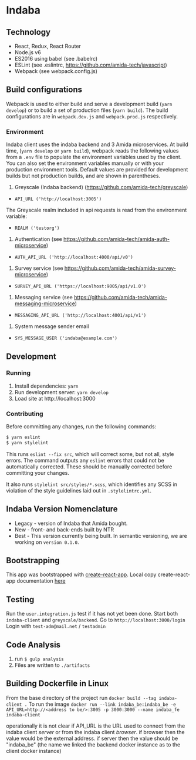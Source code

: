 # Indaba

## Technology
- React, Redux, React Router
- Node.js v6
- ES2016 using babel (see .babelrc)
- ESLint (see .eslintrc, https://github.com/amida-tech/javascript)
- Webpack (see webpack.config.js)


## Build configurations
Webpack is used to either build and serve a development build (`yarn develop`) or to build a set of production files (`yarn build`). The build configurations are in `webpack.dev.js` and `webpack.prod.js` respectively.

### Environment
Indaba client uses the indaba backend and 3 Amida microservices.
At build time, (`yarn develop` or `yarn build`), webpack reads the following values from a `.env` file to populate the environment variables used by the client. You can also set the environment variables manually or with your production environment tools. Default values are provided for development builds but not production builds, and are shown in parentheses.

1. Greyscale (Indaba backend) (https://github.com/amida-tech/greyscale)
 - `API_URL ('http://localhost:3005')`

 The Greyscale realm included in api requests is read from the environment variable:
 - `REALM ('testorg')`
1. Authentication (see https://github.com/amida-tech/amida-auth-microservice)
 - `AUTH_API_URL ('http://localhost:4000/api/v0')`
1. Survey service (see https://github.com/amida-tech/amida-survey-microservice)
 - `SURVEY_API_URL ('https://localhost:9005/api/v1.0')`
1. Messaging service (see https://github.com/amida-tech/amida-messaging-microservice)
 - `MESSAGING_API_URL ('http://localhost:4001/api/v1')`
1. System message sender email
 - `SYS_MESSAGE_USER ('indaba@example.com')`

## Development

### Running
1. Install dependencies: `yarn`
2. Run development server: `yarn develop`
3. Load site at http://localhost:3000

### Contributing
Before committing any changes, run the following commands:
```sh
$ yarn eslint
$ yarn stylelint
```
This runs `eslint --fix src`, which will correct some, but not all, style errors.
The command outputs any `eslint` errors that could not be automatically corrected.
These should be manually corrected before committing your changes.

It also runs `stylelint src/styles/*.scss`, which identifies any SCSS in violation
of the style guidelines laid out in `.stylelintrc.yml`.

## Indaba Version Nomenclature
- Legacy - version of Indaba that Amida bought.
- New - front- and back-ends built by NTR
- Best - This version currently being built.  In semantic versioning, we are working on `version 0.1.0`.

## Bootstrapping
This app was bootstrapped with [create-react-app](https://github.com/facebookincubator/create-react-app).
Local copy create-react-app documentation [here](bootstrap.README.md)

## Testing
Run the `user.integration.js` test if it has not yet been done.
Start both `indaba-client` and `greyscale/backend`.
Go to `http://localhost:3000/login`
Login with `test-adm@mail.net` / `testadmin`

## Code Analysis
1. run `$ gulp analysis`
2. Files are written to `./artifacts`

## Building Dockerfile in Linux
From the base directory of the project run `docker build --tag indaba-client .`
To run the image `docker run --link indaba_be:indaba_be -e API_URL=http://<address to be/>:3005 -p 3000:3000 --name indaba_fe indaba-client`

operationally it is not clear if API_URL is the URL used to connect from the indaba client _server_ or from the indaba client _browser_. if browser then the value would be the external address.  if server then the value should be "indaba_be" (the name we linked the backend docker instance as to the client docker instance)

